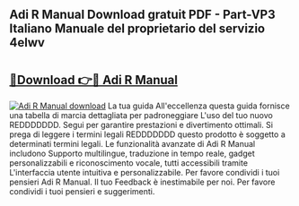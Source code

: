## Adi R Manual Download gratuit PDF - Part-VP3 Italiano Manuale del proprietario del servizio 4elwv

# <h2><a href="http://df91kr.blite.top/?on=Adi+R+Manual">🔗Download 👉🔴 Adi R Manual</a></h2>

[![Adi R Manual download](https://i.imgur.com/lujVjoI.png)](http://df91kr.blite.top/?on=Adi+R+Manual)
La tua guida All'eccellenza questa guida fornisce una tabella di marcia dettagliata per padroneggiare L'uso del tuo nuovo REDDDDDDD. Segui per garantire prestazioni e divertimento ottimali. Si prega di leggere i termini legali REDDDDDDD questo prodotto è soggetto a determinati termini legali. Le funzionalità avanzate di Adi R Manual includono Supporto multilingue, traduzione in tempo reale, gadget personalizzabili e riconoscimento vocale, tutti accessibili tramite L'interfaccia utente intuitiva e personalizzabile. Per favore condividi i tuoi pensieri Adi R Manual. Il tuo Feedback è inestimabile per noi. Per favore condividi i tuoi pensieri e suggerimenti.
